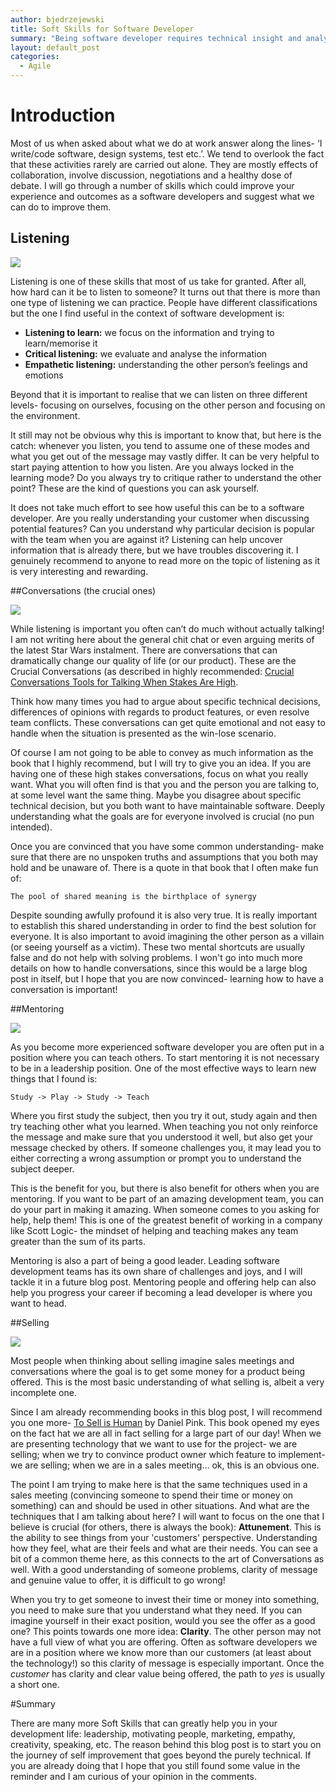 ```yaml
---
author: bjedrzejewski
title: Soft Skills for Software Developer
summary: "Being software developer requires technical insight and analytical approach. Yet, this is just part of the role. This article explores soft skills that are important part of every software developers life."
layout: default_post
categories:
  - Agile
---
```


# Introduction

Most of us when asked about what we do at work answer along the lines- ‘I write/code software, design systems, 
test etc.’. We tend to overlook the fact that these activities rarely are carried out alone. 
They are mostly effects of collaboration, involve discussion, negotiations and a healthy dose of debate. 
I will go through a number of skills which could improve your experience and outcomes as a software developers 
and suggest what we can do to improve them.

## Listening

<img src="{{ site.github.url }}/bjedrzejewski/assets/soft-listen.jpg" />

Listening is one of these skills that most of us take for granted. After all, how hard can it be to listen to someone? 
It turns out that there is more than one type of listening we can practice. People have different classifications but 
the one I find useful in the context of software development is:

* **Listening to learn:** we focus on the information and trying to learn/memorise it
* **Critical listening:** we evaluate and analyse the information
* **Empathetic listening:** understanding the other person’s feelings and emotions

Beyond that it is important to realise that we can listen on three different levels- focusing on ourselves, focusing 
on the other person and focusing on the environment.

It still may not be obvious why this is important to know that, but here is the catch: whenever you listen, you tend to assume 
one of these modes and what you get out of the message may vastly differ. It can be very helpful to start paying 
attention to how you listen. Are you always locked in the learning mode? Do you always try to critique rather to 
understand the other point? These are the kind of questions you can ask yourself.

It does not take much effort to see how useful this can be to a software developer. Are you really understanding 
your customer when discussing potential features? Can you understand why particular decision is popular with the 
team when you are against it? Listening can help uncover information that is already there, but we have troubles 
discovering it. I genuinely recommend to anyone to read more on the topic of listening as it is very interesting 
and rewarding.

##Conversations (the crucial ones)

<img src="{{ site.github.url }}/bjedrzejewski/assets/soft-conv.jpg" />

While listening is important you often can’t do much without actually talking! I am not writing here about the general 
chit chat or even arguing merits of the latest Star Wars instalment. There are conversations that can dramatically 
change our quality of life (or our product). These are the Crucial Conversations (as described in highly 
recommended: [Crucial Conversations Tools for Talking When Stakes Are High](https://www.amazon.co.uk/gp/aw/d/0071771328/).

Think how many times you had to argue about specific technical decisions, differences of opinions with regards to 
product features, or even resolve team conflicts. These conversations can get quite emotional and not easy to 
handle when the situation is presented as the win-lose scenario.

Of course I am not going to be able to convey as much information as the book that I highly recommend, but I will try
to give you an idea. If you are having one of these high stakes conversations, focus on what you really want. What you
will often find is that you and the person you are talking to, at some level want the same thing. Maybe you disagree about
specific technical decision, but you both want to have maintainable software. Deeply understanding what the goals are
for everyone involved is crucial (no pun intended).

Once you are convinced that you have some common understanding- make sure that there are no unspoken truths and assumptions
that you both may hold and be unaware of. There is a quote in that book that I often make fun of: 

    The pool of shared meaning is the birthplace of synergy

Despite sounding awfully profound it is also very true. It is really important to establish this shared understanding
in order to find the best solution for everyone. It is also important to avoid imagining the other person as a villain
(or seeing yourself as a victim). These two mental shortcuts are usually false and do not help with solving problems.
I won't go into much more details on how to handle conversations, since this would be a large blog post in itself, but I
hope that you are now convinced- learning how to have a conversation is important!

##Mentoring

<img src="{{ site.github.url }}/bjedrzejewski/assets/soft-mentor.jpeg" />

As you become more experienced software developer you are often put in a position where you can teach others. To start
mentoring it is not necessary to be in a leadership position. One of the most effective ways to learn new things that I found is:
  
    Study -> Play -> Study -> Teach
    
Where you first study the subject, then you try it out, study again and then try teaching other what you learned. When teaching
you not only reinforce the message and make sure that you understood it well, but also get your message checked by others.
If someone challenges you, it may lead you to either correcting a wrong assumption or prompt you to understand the subject
deeper.

This is the benefit for you, but there is also benefit for others when you are mentoring. If you want to be part of an
amazing development team, you can do your part in making it amazing. When someone comes to you asking for help, help them!
This is one of the greatest benefit of working in a company like Scott Logic- the mindset of helping and teaching makes
any team greater than the sum of its parts.

Mentoring is also a part of being a good leader. Leading software development teams has its own share of challenges and joys,
and I will tackle it in a future blog post. Mentoring people and offering help can also help you progress your career if
becoming a lead developer is where you want to head.

##Selling

<img src="{{ site.github.url }}/bjedrzejewski/assets/soft-sell.jpg" />

Most people when thinking about selling imagine sales meetings and conversations where the goal is to get some money
for a product being offered. This is the most basic understanding of what selling is, albeit a very incomplete one.

Since I am already recommending books in this blog post, I will recommend you one more- [To Sell is Human](https://www.amazon.co.uk/Sell-Human-Daniel-H-Pink/dp/0857867202)
by Daniel Pink. This book opened my eyes on the fact hat we are all in fact selling for a large part of our day!
When we are presenting technology that we want to use for the project- we are selling; when we try to convince
product owner which feature to implement- we are selling; when we are in a sales meeting... ok, this is an obvious one.

The point I am trying to make here is that the same techniques used in a sales meeting (convincing someone to spend
their time or money on something) can and should be used in other situations. And what are the techniques that I am
talking about here? I will want to focus on the one that I believe is crucial (for others, there is always the book):
**Attunement**. This is the ability to see things from your 'customers' perspective. Understanding how they feel,
what are their feels and what are their needs. You can see a bit of a common theme here, as this connects to the
art of Conversations as well. With a good understanding of someone problems, clarity of message and genuine value to
offer, it is difficult to go wrong!

When you try to get someone to invest their time or money into something, you need to make sure that you understand what
they need. If you can imagine yourself in their exact position, would you see the offer as a good one? This points towards
one more idea: **Clarity**. The other person may not have a full view of what you are offering. Often as software developers
we are in a position where we know more than our customers (at least about the technology!) so this clarity of message
is especially important. Once the _customer_ has clarity and clear value being offered, the path to _yes_ is usually
a short one.

#Summary

There are many more Soft Skills that can greatly help you in your development life: leadership, motivating people,
marketing, empathy, creativity, speaking, etc. The reason behind this blog post is to start you on the journey of
self improvement that goes beyond the purely technical. If you are already doing that I hope that you still found
some value in the reminder and I am curious of your opinion in the comments.